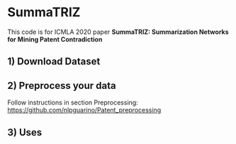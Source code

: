 # SummaTRIZ

This code is for ICMLA 2020 paper **SummaTRIZ: Summarization Networks for Mining Patent Contradiction**

## 1) Download Dataset

## 2) Preprocess your data

Follow instructions in section Preprocessing:
https://github.com/nlpguarino/Patent_preprocessing

## 3) Uses
